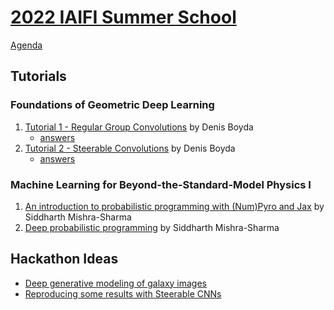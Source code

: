 # [2022 IAIFI Summer School](https://iaifi.org/phd-summer-school.html)

[Agenda](https://iaifi.org/summer-school-agenda)

## Tutorials

### Foundations of Geometric Deep Learning
1. [Tutorial 1 - Regular Group Convolutions](https://colab.research.google.com/drive/1vRwW3fsdQhsgW60cUpkzh5KTGC-fjZk1?usp=sharing) by Denis Boyda
   - [answers](https://www.google.com/)
2. [Tutorial 2 - Steerable Convolutions]()  by Denis Boyda
    - [answers](https://www.google.com/)
    
### Machine Learning for Beyond-the-Standard-Model Physics I

1. [An introduction to probabilistic programming with (Num)Pyro and Jax](https://github.com/smsharma/iaifi-summer-school-tutorials/blob/main/01_mcmc_and_vi.ipynb) by Siddharth Mishra-Sharma
2. [Deep probabilistic programming](https://github.com/smsharma/iaifi-summer-school-tutorials/blob/main/02_deep_prob_prog.ipynb) by Siddharth Mishra-Sharma

## Hackathon Ideas
* [Deep generative modeling of galaxy images](https://github.com/smsharma/iaifi-summer-school-tutorials/blob/main/03_hackathon_prompt.ipynb)
* [Reproducing some results with Steerable CNNs](https://docs.google.com/document/d/13TVpSOTihMPLL6WYAVCrWRudmqne2FI49SyXZb2nBjI/edit?usp=sharing)
